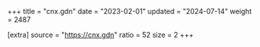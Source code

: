 +++
title = "cnx.gdn"
date = "2023-02-01"
updated = "2024-07-14"
weight = 2487

[extra]
source = "https://cnx.gdn"
ratio = 52
size = 2
+++
